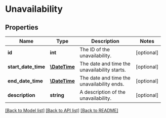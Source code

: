 # Unavailability

## Properties
Name | Type | Description | Notes
------------ | ------------- | ------------- | -------------
**id** | **int** | The ID of the unavailability. | [optional] 
**start_date_time** | [**\DateTime**](\DateTime.md) | The date and time the unavailability starts. | [optional] 
**end_date_time** | [**\DateTime**](\DateTime.md) | The date and time the unavailability ends. | [optional] 
**description** | **string** | A description of the unavailability. | [optional] 

[[Back to Model list]](../README.md#documentation-for-models) [[Back to API list]](../README.md#documentation-for-api-endpoints) [[Back to README]](../README.md)


